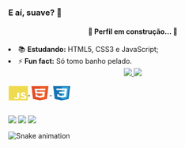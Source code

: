 ### E aí, suave? 👋
<h4 align="center">
  🚧 <strong> Perfil em construção...</strong>  🚧
</h4
  
- 📚 <strong>Estudando:</strong> HTML5, CSS3 e JavaScript;
- ⚡ <strong>Fun fact:</strong> Só tomo banho pelado.

  
<div align="center">
  <a href="https://github.com/wesley-matos">
  <img height="180em" src="https://github-readme-stats.vercel.app/api?username=wesley-matos&show_icons=true&theme=dark&include_all_commits=true&count_private=true"/>
  <img height="180em" src="https://github-readme-stats.vercel.app/api/top-langs/?username=wesley-matos&layout=compact&langs_count=7&theme=dark"/>
</div>
 
<div style="display: inline_block"><br>
  <img align="center" alt="Rafa-Js" height="30" width="40" src="https://raw.githubusercontent.com/devicons/devicon/master/icons/javascript/javascript-plain.svg">
  <img align="center" alt="Rafa-HTML" height="30" width="40" src="https://raw.githubusercontent.com/devicons/devicon/master/icons/html5/html5-original.svg">
  <img align="center" alt="Rafa-CSS" height="30" width="40" src="https://raw.githubusercontent.com/devicons/devicon/master/icons/css3/css3-original.svg">
</div>

  ##
  
 <div> 
   <a href="https://www.linkedin.com/in/wesley-matos-8b9aba36/" target="_blank"><img src="https://img.shields.io/badge/-LinkedIn-%230077B5?style=for-the-badge&logo=linkedin&logoColor=white" target="_blank"></a>
  <a href="https://instagram.com/devapos30" target="_blank"><img src="https://img.shields.io/badge/-Instagram-%23E4405F?style=for-the-badge&logo=instagram&logoColor=white" target="_blank"></a> 
  <a href = "mailto:wesleya.matos@gmail.com"><img src="https://img.shields.io/badge/-Gmail-%23333?style=for-the-badge&logo=gmail&logoColor=white" target="_blank"></a>
  </div>
  
  ![Snake animation](https://github.com/wesley-matos/wesley-matos/blob/output/github-contribution-grid-snake.svg)
